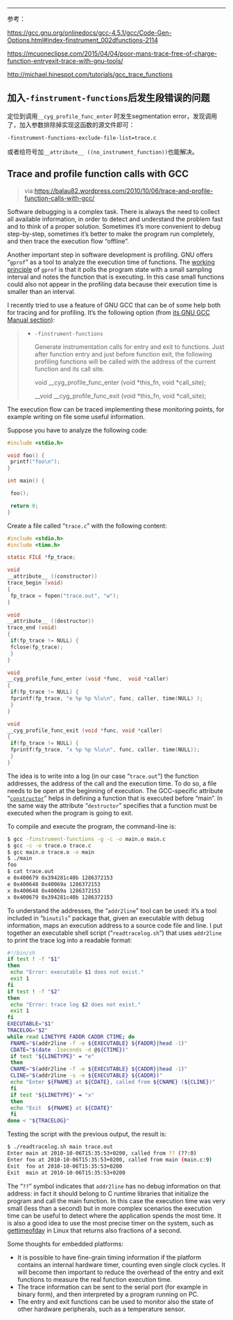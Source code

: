 

---



参考：

https://gcc.gnu.org/onlinedocs/gcc-4.5.1/gcc/Code-Gen-Options.html#index-finstrument_002dfunctions-2114

https://mcuoneclipse.com/2015/04/04/poor-mans-trace-free-of-charge-function-entryexit-trace-with-gnu-tools/

http://michael.hinespot.com/tutorials/gcc_trace_functions

## 加入`-finstrument-functions`后发生段错误的问题

定位到调用`__cyg_profile_func_enter` 时发生segmentation error，发现调用了，加入参数排除掉实现这函数的源文件即可：

```
-finstrument-functions-exclude-file-list=trace.c
```

或者给符号加`__attribute__ ((no_instrument_function))`也能解决。

## Trace and profile function calls with GCC

> via:https://balau82.wordpress.com/2010/10/06/trace-and-profile-function-calls-with-gcc/

Software debugging is a complex task. There is always the need to collect all available information, in order to detect and understand the problem fast and to think of a proper solution. Sometimes it’s more convenient to debug step-by-step, sometimes it’s better to make the program run completely, and then trace the execution flow “offline”.

Another important step in software development is profiling. GNU offers “`gprof`” as a tool to analyze the execution time of functions. The [working principle](http://www.delorie.com/gnu/docs/binutils/gprof_25.html) of `gprof` is that it polls the program state with a small sampling interval and notes the function that is executing. In this case small functions could also not appear in the profiling data because their execution time is smaller than an interval.

I recently tried to use a feature of GNU GCC that can be of some help both for tracing and for profiling. It’s the following option (from [its GNU GCC Manual section](http://gcc.gnu.org/onlinedocs/gcc-4.5.1/gcc/Code-Gen-Options.html#index-finstrument_002dfunctions-2114)):

> - `-finstrument-functions`
>
>   Generate instrumentation calls for entry and exit to functions. Just after function entry and just before function exit, the following profiling functions will be called with the address of the current function and its call site.
>
>   void __cyg_profile_func_enter (void *this_fn, void *call_site);
>
>   __void __cyg_profile_func_exit  (void *this_fn, void *call_site);

The execution flow can be traced implementing these monitoring points, for example writing on file some useful information.

Suppose you have to analyze the following code:

```c
#include <stdio.h>

void foo() {
 printf("foo\n");
}

int main() {

 foo();

 return 0;
}

```

Create a file called “`trace.c`” with the following content:

```c
#include <stdio.h>
#include <time.h>

static FILE *fp_trace;

void
__attribute__ ((constructor))
trace_begin (void)
{
 fp_trace = fopen("trace.out", "w");
}

void
__attribute__ ((destructor))
trace_end (void)
{
 if(fp_trace != NULL) {
 fclose(fp_trace);
 }
}

void
__cyg_profile_func_enter (void *func,  void *caller)
{
 if(fp_trace != NULL) {
 fprintf(fp_trace, "e %p %p %lu\n", func, caller, time(NULL) );
 }
}

void
__cyg_profile_func_exit (void *func, void *caller)
{
 if(fp_trace != NULL) {
 fprintf(fp_trace, "x %p %p %lu\n", func, caller, time(NULL));
 }
}
```

The idea is to write into a log (in our case “`trace.out`“) the function addresses, the address of the call and the execution time. To do so, a file needs to be open at the beginning of execution. The GCC-specific attribute “[`constructor`](http://gcc.gnu.org/onlinedocs/gcc-4.5.1/gcc/Function-Attributes.html#index-g_t_0040code_007bconstructor_007d-function-attribute-2343)” helps in defining a function that is executed before “main”. In the same way the attribute “`destructor`” specifies that a function must be executed when the program is going to exit.

To compile and execute the program, the command-line is:

```bash
$ gcc -finstrument-functions -g -c -o main.o main.c
$ gcc -c -o trace.o trace.c
$ gcc main.o trace.o -o main
$ ./main
foo
$ cat trace.out
e 0x400679 0x394281c40b 1286372153
e 0x400648 0x40069a 1286372153
x 0x400648 0x40069a 1286372153
x 0x400679 0x394281c40b 1286372153
```

To understand the addresses, the “`addr2line`” tool can be used: it’s a tool included in “`binutils`” package that, given an executable with debug information, maps an execution address to a source code file and line. I put together an executable shell script (“`readtracelog.sh`“) that uses `addr2line` to print the trace log into a readable format:

```bash
#!/bin/sh
if test ! -f "$1"
then
 echo "Error: executable $1 does not exist."
 exit 1
fi
if test ! -f "$2"
then
 echo "Error: trace log $2 does not exist."
 exit 1
fi
EXECUTABLE="$1"
TRACELOG="$2"
while read LINETYPE FADDR CADDR CTIME; do
 FNAME="$(addr2line -f -e ${EXECUTABLE} ${FADDR}|head -1)"
 CDATE="$(date -Iseconds -d @${CTIME})"
 if test "${LINETYPE}" = "e"
 then
 CNAME="$(addr2line -f -e ${EXECUTABLE} ${CADDR}|head -1)"
 CLINE="$(addr2line -s -e ${EXECUTABLE} ${CADDR})"
 echo "Enter ${FNAME} at ${CDATE}, called from ${CNAME} (${CLINE})"
 fi
 if test "${LINETYPE}" = "x"
 then
 echo "Exit  ${FNAME} at ${CDATE}"
 fi
done < "${TRACELOG}"
```

Testing the script with the previous output, the result is:

```bash
$ ./readtracelog.sh main trace.out
Enter main at 2010-10-06T15:35:53+0200, called from ?? (??:0)
Enter foo at 2010-10-06T15:35:53+0200, called from main (main.c:9)
Exit  foo at 2010-10-06T15:35:53+0200
Exit  main at 2010-10-06T15:35:53+0200
```

The “`??`” symbol indicates that `addr2line` has no debug information on that address: in fact it should belong to C runtime libraries that initialize the program and call the main function. In this case the execution time was very small (less than a second) but in more complex scenarios the execution time can be useful to detect where the application spends the most time. It is also a good idea to use the most precise timer on the system, such as [gettimeofday](http://linux.die.net/man/2/gettimeofday) in Linux that returns also fractions of a second.

Some thoughts for embedded platforms:

- It is possible to have fine-grain timing information if the platform contains an internal hardware timer, counting even single clock cycles. It will become then important to reduce the overhead of the entry and exit functions to measure the real function execution time.
- The trace information can be sent to the serial port (for example in binary form), and then interpreted by a program running on PC.
- The entry and exit functions can be used to monitor also the state of other hardware peripherals, such as a temperature sensor.